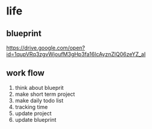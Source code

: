 # life
## blueprint

https://drive.google.com/open?id=1qupVRq3zgvWjoufM3gHp3fa16lcAyznZlQ06zeYZ_aI

## work flow
1. think about blueprit
2. make short term project
3. make daily todo list
4. tracking time
5. update project
6. update blueprint
